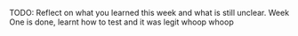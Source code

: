 TODO: Reflect on what you learned this week and what is still unclear.
Week One is done, learnt how to test and it was legit whoop whoop   